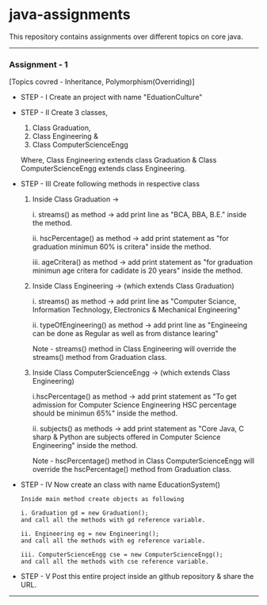 # java-assignments
This repository contains assignments over different topics on core java.

---

### Assignment - 1 
 [Topics covred - Inheritance, Polymorphism(Overriding)] 

* STEP - I 
Create an project with name "EduationCulture"

* STEP - II 
    Create 3 classes,  
    1. Class Graduation, 
    2. Class Engineering & 
    3. Class ComputerScienceEngg

    Where,
    Class Engineering extends class Graduation & 
    Class ComputerScienceEngg extends class Engineering.

* STEP - III
  Create following methods in respective class
  1. Inside Class Graduation ->
  
      i. streams() as method -> add print line as "BCA, BBA, B.E." inside the method.

      ii. hscPercentage() as method -> add print statement as "for graduation minimun 60% is critera" inside the method.

      iii. ageCritera() as method -> add print statement as "for graduation minimun age critera for cadidate is 20 years" inside the method.

  2. Inside Class Engineering -> (which extends Class Graduation)
  
      i. streams() as method -> add print line as "Computer Sciance, Information Technology, Electronics & Mechanical Engineering"

      ii. typeOfEngineering() as method -> add print line as "Engineeing can be done as Regular as well as from distance learing"

      Note - streams() method in Class Engineering will override the streams() method from Graduation class.

  3. Inside Class ComputerScienceEngg -> (which extends Class Engineering)
  
      i.hscPercentage() as method -> add print statement as "To get admission for Computer Science Engineering HSC percentage should be minimun 65%" inside the method.

      ii. subjects() as methods ->  add print statement as "Core Java, C sharp & Python are subjects offered in Computer Science Engineering" inside the method.

      Note - hscPercentage() method in Class ComputerScienceEngg will override the hscPercentage() method from Graduation class.

* STEP - IV
    Now create an class with name EducationSystem()
  
      Inside main method create objects as following
      
      i. Graduation gd = new Graduation();
      and call all the methods with gd reference variable.
      
      ii. Engineering eg = new Engineering();
      and call all the methods with eg reference variable.
      
      iii. ComputerScienceEngg cse = new ComputerScienceEngg();
      and call all the methods with cse reference variable.

* STEP - V
    Post this entire project inside an github repository & share the URL.
    
 ---
